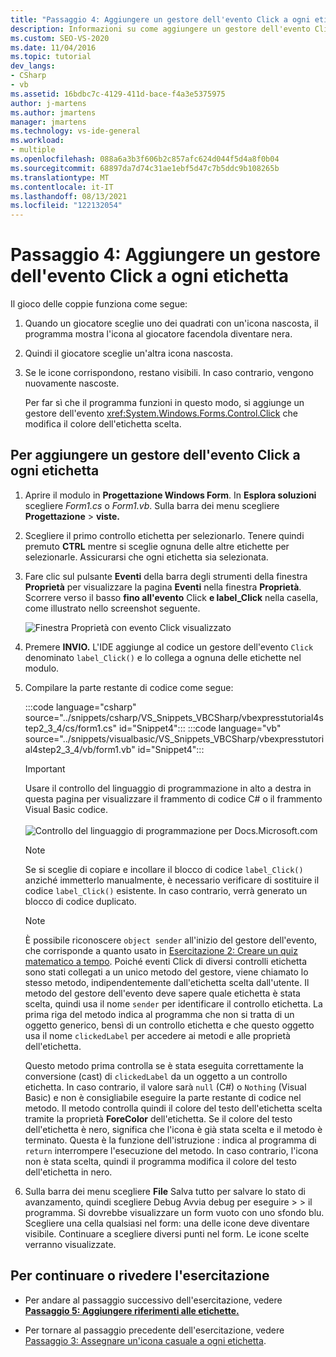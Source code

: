 ```yaml
---
title: "Passaggio 4: Aggiungere un gestore dell'evento Click a ogni etichetta"
description: Informazioni su come aggiungere un gestore dell'evento Click a ogni etichetta.
ms.custom: SEO-VS-2020
ms.date: 11/04/2016
ms.topic: tutorial
dev_langs:
- CSharp
- vb
ms.assetid: 16bdbc7c-4129-411d-bace-f4a3e5375975
author: j-martens
ms.author: jmartens
manager: jmartens
ms.technology: vs-ide-general
ms.workload:
- multiple
ms.openlocfilehash: 088a6a3b3f606b2c857afc624d044f5d4a8f0b04
ms.sourcegitcommit: 68897da7d74c31ae1ebf5d47c7b5ddc9b108265b
ms.translationtype: MT
ms.contentlocale: it-IT
ms.lasthandoff: 08/13/2021
ms.locfileid: "122132054"
---
```

# <a name="step-4-add-a-click-event-handler-to-each-label"></a>Passaggio 4: Aggiungere un gestore dell'evento Click a ogni etichetta

Il gioco delle coppie funziona come segue:

1. Quando un giocatore sceglie uno dei quadrati con un'icona nascosta, il programma mostra l'icona al giocatore facendola diventare nera.

2. Quindi il giocatore sceglie un'altra icona nascosta.

3. Se le icone corrispondono, restano visibili. In caso contrario, vengono nuovamente nascoste.

   Per far sì che il programma funzioni in questo modo, si aggiunge un gestore dell'evento <xref:System.Windows.Forms.Control.Click> che modifica il colore dell'etichetta scelta.

## <a name="to-add-a-click-event-handler-to-each-label"></a>Per aggiungere un gestore dell'evento Click a ogni etichetta

1. Aprire il modulo in **Progettazione Windows Form**. In **Esplora soluzioni** scegliere *Form1.cs* o *Form1.vb*. Sulla barra dei menu scegliere **Progettazione**  >  **viste.**

2. Scegliere il primo controllo etichetta per selezionarlo. Tenere quindi premuto **CTRL** mentre si sceglie ognuna delle altre etichette per selezionarle. Assicurarsi che ogni etichetta sia selezionata.

3. Fare clic sul pulsante **Eventi** della barra degli strumenti della finestra **Proprietà** per visualizzare la pagina **Eventi** nella finestra **Proprietà**. Scorrere verso il basso **fino all'evento** Click **e label_Click** nella casella, come illustrato nello screenshot seguente.

     ![Finestra Proprietà con evento Click visualizzato](../ide/media/express_labelclick.png)

4. Premere **INVIO.** L'IDE aggiunge al codice un gestore dell'evento `Click` denominato `label_Click()` e lo collega a ognuna delle etichette nel modulo.

5. Compilare la parte restante di codice come segue:

    :::code language="csharp" source="../snippets/csharp/VS_Snippets_VBCSharp/vbexpresstutorial4step2_3_4/cs/form1.cs" id="Snippet4":::
    :::code language="vb" source="../snippets/visualbasic/VS_Snippets_VBCSharp/vbexpresstutorial4step2_3_4/vb/form1.vb" id="Snippet4":::

    > [!IMPORTANT]
    > Usare il controllo del linguaggio di programmazione in alto a destra in questa pagina per visualizzare il frammento di codice C# o il frammento Visual Basic codice.<br><br>![Controllo del linguaggio di programmazione per Docs.Microsoft.com](../ide/media/docs-programming-language-control.png)

    > [!NOTE]
    > Se si sceglie di copiare e incollare il blocco di codice `label_Click()` anziché immetterlo manualmente, è necessario verificare di sostituire il codice `label_Click()` esistente. In caso contrario, verrà generato un blocco di codice duplicato.

    > [!NOTE]
    > È possibile riconoscere `object sender` all'inizio del gestore dell'evento, che corrisponde a quanto usato in [Esercitazione 2: Creare un quiz matematico a tempo](../ide/tutorial-2-create-a-timed-math-quiz.md). Poiché eventi Click di diversi controlli etichetta sono stati collegati a un unico metodo del gestore, viene chiamato lo stesso metodo, indipendentemente dall'etichetta scelta dall'utente. Il metodo del gestore dell'evento deve sapere quale etichetta è stata scelta, quindi usa il nome `sender` per identificare il controllo etichetta. La prima riga del metodo indica al programma che non si tratta di un oggetto generico, bensì di un controllo etichetta e che questo oggetto usa il nome `clickedLabel` per accedere ai metodi e alle proprietà dell'etichetta.

     Questo metodo prima controlla se è stata eseguita correttamente la conversione (cast) di `clickedLabel` da un oggetto a un controllo etichetta. In caso contrario, il valore sarà `null` (C#) o `Nothing` (Visual Basic) e non è consigliabile eseguire la parte restante di codice nel metodo. Il metodo controlla quindi il colore del testo dell'etichetta scelta tramite la proprietà **ForeColor** dell'etichetta. Se il colore del testo dell'etichetta è nero, significa che l'icona è già stata scelta e il metodo è terminato. Questa è la funzione dell'istruzione : indica al programma di `return` interrompere l'esecuzione del metodo. In caso contrario, l'icona non è stata scelta, quindi il programma modifica il colore del testo dell'etichetta in nero.

6. Sulla barra dei menu scegliere **File** Salva tutto per salvare lo stato di avanzamento, quindi scegliere Debug Avvia debug per eseguire  >     >   il programma. Si dovrebbe visualizzare un form vuoto con uno sfondo blu. Scegliere una cella qualsiasi nel form: una delle icone deve diventare visibile. Continuare a scegliere diversi punti nel form. Le icone scelte verranno visualizzate.

## <a name="to-continue-or-review"></a>Per continuare o rivedere l'esercitazione

- Per andare al passaggio successivo dell'esercitazione, vedere **[Passaggio 5: Aggiungere riferimenti alle etichette.](../ide/step-5-add-label-references.md)**

- Per tornare al passaggio precedente dell'esercitazione, vedere [Passaggio 3: Assegnare un'icona casuale a ogni etichetta](../ide/step-3-assign-a-random-icon-to-each-label.md).
